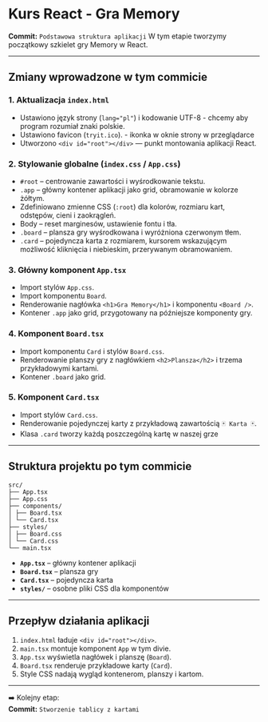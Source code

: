 # Kurs React - Gra Memory

**Commit:** `Podstawowa struktura aplikacji`
W tym etapie tworzymy początkowy szkielet gry Memory w React.

---

## Zmiany wprowadzone w tym commicie

### 1. Aktualizacja `index.html`

- Ustawiono język strony (`lang="pl"`) i kodowanie UTF-8 - chcemy aby program rozumiał znaki polskie.
- Ustawiono favicon (`tryit.ico`). - ikonka w oknie strony w przeglądarce
- Utworzono `<div id="root"></div>` — punkt montowania aplikacji React.

### 2. Stylowanie globalne (`index.css` / `App.css`)

- `#root` – centrowanie zawartości i wyśrodkowanie tekstu.
- `.app` – główny kontener aplikacji jako grid, obramowanie w kolorze żółtym.
- Zdefiniowano zmienne CSS (`:root`) dla kolorów, rozmiaru kart, odstępów, cieni i zaokrągleń.
- Body – reset marginesów, ustawienie fontu i tła.
- `.board` – plansza gry wyśrodkowana i wyróżniona czerwonym tłem.
- `.card` – pojedyncza karta z rozmiarem, kursorem wskazującym możliwość kliknięcia i niebieskim, przerywanym obramowaniem.

### 3. Główny komponent `App.tsx`

- Import stylów `App.css`.
- Import komponentu `Board`.
- Renderowanie nagłówka `<h1>Gra Memory</h1>` i komponentu `<Board />`.
- Kontener `.app` jako grid, przygotowany na późniejsze komponenty gry.

### 4. Komponent `Board.tsx`

- Import komponentu `Card` i stylów `Board.css`.
- Renderowanie planszy gry z nagłówkiem `<h2>Plansza</h2>` i trzema przykładowymi kartami.
- Kontener `.board` jako grid.

### 5. Komponent `Card.tsx`

- Import stylów `Card.css`.
- Renderowanie pojedynczej karty z przykładową zawartością `🃏 Karta 🃏`.
- Klasa `.card` tworzy każdą poszczególną kartę w naszej grze

---

## Struktura projektu po tym commicie
```
src/
├── App.tsx
├── App.css
├── components/
│ ├── Board.tsx
│ └── Card.tsx
├── styles/
│ ├── Board.css
│ └── Card.css
└── main.tsx
```

- **`App.tsx`** – główny kontener aplikacji  
- **`Board.tsx`** – plansza gry  
- **`Card.tsx`** – pojedyncza karta  
- **`styles/`** – osobne pliki CSS dla komponentów

---

## Przepływ działania aplikacji

1. `index.html` ładuje `<div id="root"></div>`.  
2. `main.tsx` montuje komponent `App` w tym divie.  
3. `App.tsx` wyświetla nagłówek i planszę (`Board`).  
4. `Board.tsx` renderuje przykładowe karty (`Card`).  
5. Style CSS nadają wygląd kontenerom, planszy i kartom.

---

➡️ Kolejny etap:  
**Commit:** `Stworzenie tablicy z kartami`
